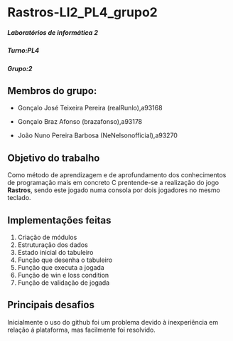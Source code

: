 # Rastros-LI2_PL4_grupo2

##### Laboratórios de informática 2

##### Turno:PL4

##### Grupo:2

## Membros do grupo:
* Gonçalo José Teixeira Pereira (realRunlo),a93168


* Gonçalo Braz Afonso (brazafonso),a93178


* João Nuno Pereira Barbosa (NeNelsonofficial),a93270

## Objetivo do trabalho
Como método de aprendizagem e de aprofundamento dos conhecimentos de programação mais em concreto C prentende-se a realização 
do jogo **Rastros**, sendo este jogado numa consola por dois jogadores no mesmo teclado.  

## Implementações feitas
1. Criação de módulos
2. Estruturação dos dados
3. Estado inicial do tabuleiro
4. Função que desenha o tabuleiro
5. Função que executa a jogada
6. Função de win e loss condition
7. Função de validação de jogada
## Principais desafios
Inicialmente o uso do github foi um problema devido à inexperiência em relação á plataforma, mas facilmente foi resolvido.
